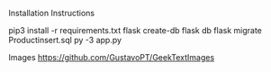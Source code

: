 Installation Instructions

pip3 install -r requirements.txt 
flask create-db 
flask db 
flask migrate 
Productinsert.sql
py -3 app.py 

Images 
https://github.com/GustavoPT/GeekTextImages
